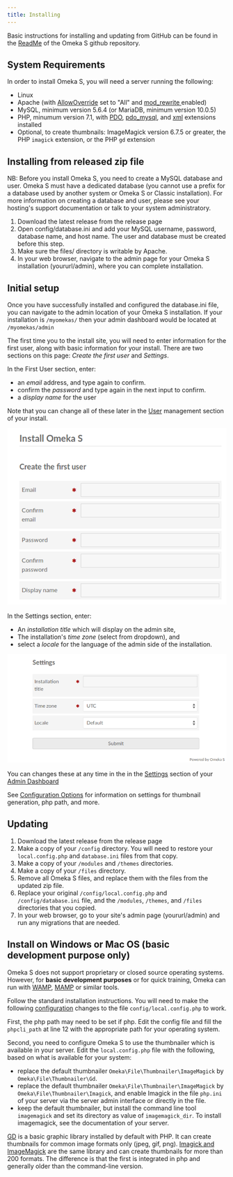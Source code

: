 ```yaml
---
title: Installing
---
```


Basic instructions for installing and updating from GitHub can be found in the [ReadMe](https://github.com/omeka/omeka-s/blob/develop/README.md) of the Omeka S github repository.

## System Requirements
In order to install Omeka S, you will need a server running the following: 

- Linux
- Apache (with [AllowOverride](https://httpd.apache.org/docs/2.4/mod/core.html#allowoverride) set to "All" and [mod_rewrite ](http://httpd.apache.org/docs/current/mod/mod_rewrite.html) enabled)
- MySQL, minimum version 5.6.4 (or MariaDB, minimum version 10.0.5)
- PHP, minumum version 7.1, with [PDO](http://php.net/manual/en/intro.pdo.php), [pdo_mysql](http://php.net/manual/en/ref.pdo-mysql.php), and [xml](http://php.net/manual/en/intro.xml.php) extensions installed
- Optional, to create thumbnails: ImageMagick version 6.7.5 or greater, the PHP `imagick` extension, or the PHP `gd` extension

## Installing from released zip file
NB: Before you install Omeka S, you need to create a MySQL database and user. Omeka S must have a dedicated database (you cannot use a prefix for a database used by another system or Omeka S or Classic installation). For more information on creating a database and user, please see your hosting's support documentation or talk to your system administratory.

1. Download the latest release from the release page
1. Open config/database.ini and add your MySQL username, password, database name, and host name. The user and database must be created before this step.
1. Make sure the files/ directory is writable by Apache.
1. In your web browser, navigate to the admin page for your Omeka S installation (yoururl/admin), where you can complete installation.

## Initial setup
Once you have successfully installed and configured the database.ini file, you can navigate to the admin location of your Omeka S installation. If your installation is `/myomekas/` then your admin dashboard would be located at `/myomekas/admin`

The first time you to the install site, you will need to enter information for the first user, along with basic information for your install. There are two sections on this page: *Create the first user* and *Settings*. 

In the First User section, enter:

- an *email* address, and type again to confirm.
- confirm the *password* and type again in the next input to confirm.
- a *display name* for the user

Note that you can change all of these later in the [User](admin/users.md) management section of your install.

![First user section with fields as described](files/installOmekaS1.png)

In the Settings section, enter:

- An *installation title* which will display on the admin site,
- The installation's *time zone* (select from dropdown), and
- select a *locale* for the language of the admin side of the installation.

![Settings section with fields as described](files/installOmekaS2.png)

You can changes these at any time in the in the [Settings](admin/settings.md) section of your [Admin Dashboard](admin-dashboard.md)

See [Configuration Options](configuration.md) for information on settings for thumbnail generation, php path, and more.

## Updating
1. Download the latest release from the release page
1. Make a copy of your `/config` directory. You will need to restore your `local.config.php` and `database.ini` files from that copy.
1. Make a copy of your `/modules` and `/themes` directories.
1. Make a copy of your `/files` directory.
1. Remove all Omeka S files, and replace them with the files from the updated zip file.
1. Replace your original `/config/local.config.php` and `/config/database.ini` file, and the `/modules`, `/themes`, and `/files` directories that you copied.
1. In your web browser, go to your site's admin page (yoururl/admin) and run any migrations that are needed.

## Install on Windows or Mac OS (basic development purpose only)
Omeka S does not support proprietary or closed source operating systems. However, for **basic development purposes** or for quick training, Omeka can run with [WAMP](http://www.wampserver.com), [MAMP](https://www.mamp.info) or similar tools.

Follow the standard installation instructions. You will need to make the following [configuration](configuration.md) changes to the file `config/local.config.php` to work.

First, the php path may need to be set if php. Edit the config file and fill the `phpcli_path` at line 12 with the appropriate path for your operating system.

Second, you need to configure Omeka S to use the thumbnailer which is available in your server. Edit the `local.config.php` file with the following, based on what is available for your system:

- replace the default thumbnailer `Omeka\File\Thumbnailer\ImageMagick` by `Omeka\File\Thumbnailer\Gd`.
- replace the default thumbnailer `Omeka\File\Thumbnailer\ImageMagick` by `Omeka\File\Thumbnailer\Imagick`, and enable Imagick in the file `php.ini` of your server via the server admin interface or directly in the file.
- keep the default thumbnailer, but install the command line tool `imagemagick` and set its directory as value of `imagemagick_dir`. To install imagemagick, see the documentation of your server.

[GD](https://secure.php.net/manual/en/intro.image.php) is a basic graphic library installed by default with PHP. It can create thumbnails for common image formats only (jpeg, gif, png). [Imagick and ImageMagick](https://www.imagemagick.org) are the same library and can create thumbnails for more than 200 formats. The difference is that the first is integrated in php and generally older than the command-line version.

